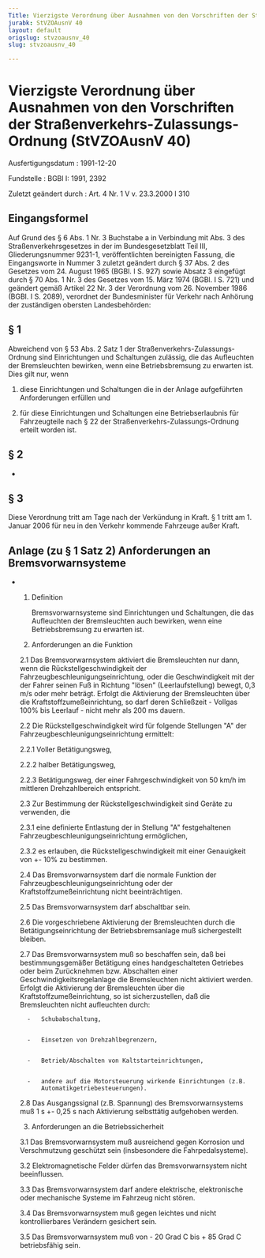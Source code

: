 ```yaml
---
Title: Vierzigste Verordnung über Ausnahmen von den Vorschriften der Straßenverkehrs-Zulassungs-Ordnung
jurabk: StVZOAusnV 40
layout: default
origslug: stvzoausnv_40
slug: stvzoausnv_40

---
```


# Vierzigste Verordnung über Ausnahmen von den Vorschriften der Straßenverkehrs-Zulassungs-Ordnung (StVZOAusnV 40)

Ausfertigungsdatum
:   1991-12-20

Fundstelle
:   BGBl I: 1991, 2392

Zuletzt geändert durch
:   Art. 4 Nr. 1 V v. 23.3.2000 I 310


## Eingangsformel

Auf Grund des § 6 Abs. 1 Nr. 3 Buchstabe a in Verbindung mit Abs. 3
des Straßenverkehrsgesetzes in der im Bundesgesetzblatt Teil III,
Gliederungsnummer 9231-1, veröffentlichten bereinigten Fassung, die
Eingangsworte in Nummer 3 zuletzt geändert durch § 37 Abs. 2 des
Gesetzes vom 24. August 1965 (BGBl. I S. 927) sowie Absatz 3 eingefügt
durch § 70 Abs. 1 Nr. 3 des Gesetzes vom 15. März 1974 (BGBl. I S.
721) und geändert gemäß Artikel 22 Nr. 3 der Verordnung vom 26.
November 1986 (BGBl. I S. 2089), verordnet der Bundesminister für
Verkehr nach Anhörung der zuständigen obersten Landesbehörden:


## § 1

Abweichend von § 53 Abs. 2 Satz 1 der Straßenverkehrs-Zulassungs-
Ordnung sind Einrichtungen und Schaltungen zulässig, die das
Aufleuchten der Bremsleuchten bewirken, wenn eine Betriebsbremsung zu
erwarten ist. Dies gilt nur, wenn

1.  diese Einrichtungen und Schaltungen die in der Anlage aufgeführten
    Anforderungen erfüllen und


2.  für diese Einrichtungen und Schaltungen eine Betriebserlaubnis für
    Fahrzeugteile nach § 22 der Straßenverkehrs-Zulassungs-Ordnung erteilt
    worden ist.





## § 2

-


## § 3

Diese Verordnung tritt am Tage nach der Verkündung in Kraft. § 1 tritt
am 1. Januar 2006 für neu in den Verkehr kommende Fahrzeuge außer
Kraft.


## Anlage (zu § 1 Satz 2) Anforderungen an Bremsvorwarnsysteme


*
    1.  Definition

        Bremsvorwarnsysteme sind Einrichtungen und Schaltungen, die das
        Aufleuchten der Bremsleuchten auch bewirken, wenn eine
        Betriebsbremsung zu erwarten ist.


    2.  Anforderungen an die Funktion


    2.1 Das Bremsvorwarnsystem aktiviert die Bremsleuchten nur dann, wenn die
        Rückstellgeschwindigkeit der Fahrzeugbeschleunigungseinrichtung, oder
        die Geschwindigkeit mit der der Fahrer seinen Fuß in Richtung "lösen"
        (Leerlaufstellung) bewegt, 0,3 m/s oder mehr beträgt. Erfolgt die
        Aktivierung der Bremsleuchten über die Kraftstoffzumeßeinrichtung, so
        darf deren Schließzeit - Vollgas 100% bis Leerlauf - nicht mehr als
        200 ms dauern.


    2.2 Die Rückstellgeschwindigkeit wird für folgende Stellungen "A" der
        Fahrzeugbeschleunigungseinrichtung ermittelt:


    2.2.1 Voller Betätigungsweg,


    2.2.2 halber Betätigungsweg,


    2.2.3 Betätigungsweg, der einer Fahrgeschwindigkeit von 50 km/h im mittleren
        Drehzahlbereich entspricht.


    2.3 Zur Bestimmung der Rückstellgeschwindigkeit sind Geräte zu verwenden,
        die


    2.3.1 eine definierte Entlastung der in Stellung "A" festgehaltenen
        Fahrzeugbeschleunigungseinrichtung ermöglichen,


    2.3.2 es erlauben, die Rückstellgeschwindigkeit mit einer Genauigkeit von
        +- 10% zu bestimmen.


    2.4 Das Bremsvorwarnsystem darf die normale Funktion der
        Fahrzeugbeschleunigungseinrichtung oder der Kraftstoffzumeßeinrichtung
        nicht beeinträchtigen.


    2.5 Das Bremsvorwarnsystem darf abschaltbar sein.


    2.6 Die vorgeschriebene Aktivierung der Bremsleuchten durch die
        Betätigungseinrichtung der Betriebsbremsanlage muß sichergestellt
        bleiben.


    2.7 Das Bremsvorwarnsystem muß so beschaffen sein, daß bei
        bestimmungsgemäßer Betätigung eines handgeschalteten Getriebes oder
        beim Zurücknehmen bzw. Abschalten einer Geschwindigkeitsregelanlage
        die Bremsleuchten nicht aktiviert werden. Erfolgt die Aktivierung der
        Bremsleuchten über die Kraftstoffzumeßeinrichtung, so ist
        sicherzustellen, daß die Bremsleuchten nicht aufleuchten durch:

        -   Schubabschaltung,


        -   Einsetzen von Drehzahlbegrenzern,


        -   Betrieb/Abschalten von Kaltstarteinrichtungen,


        -   andere auf die Motorsteuerung wirkende Einrichtungen (z.B.
            Automatikgetriebesteuerungen).





    2.8 Das Ausgangssignal (z.B. Spannung) des Bremsvorwarnsystems muß
        1 s +- 0,25 s nach Aktivierung selbsttätig aufgehoben werden.


    3.  Anforderungen an die Betriebssicherheit


    3.1 Das Bremsvorwarnsystem muß ausreichend gegen Korrosion und
        Verschmutzung geschützt sein (insbesondere die Fahrpedalsysteme).


    3.2 Elektromagnetische Felder dürfen das Bremsvorwarnsystem nicht
        beeinflussen.


    3.3 Das Bremsvorwarnsystem darf andere elektrische, elektronische oder
        mechanische Systeme im Fahrzeug nicht stören.


    3.4 Das Bremsvorwarnsystem muß gegen leichtes und nicht kontrollierbares
        Verändern gesichert sein.


    3.5 Das Bremsvorwarnsystem muß von
        - 20 Grad C bis
        + 85 Grad C betriebsfähig sein.







